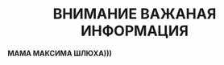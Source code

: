 <h1 diplay="none" align="center">ВНИМАНИЕ ВАЖАНАЯ ИНФОРМАЦИЯ</h1>

<strong>МАМА МАКСИМА ШЛЮХА)))</strong>

